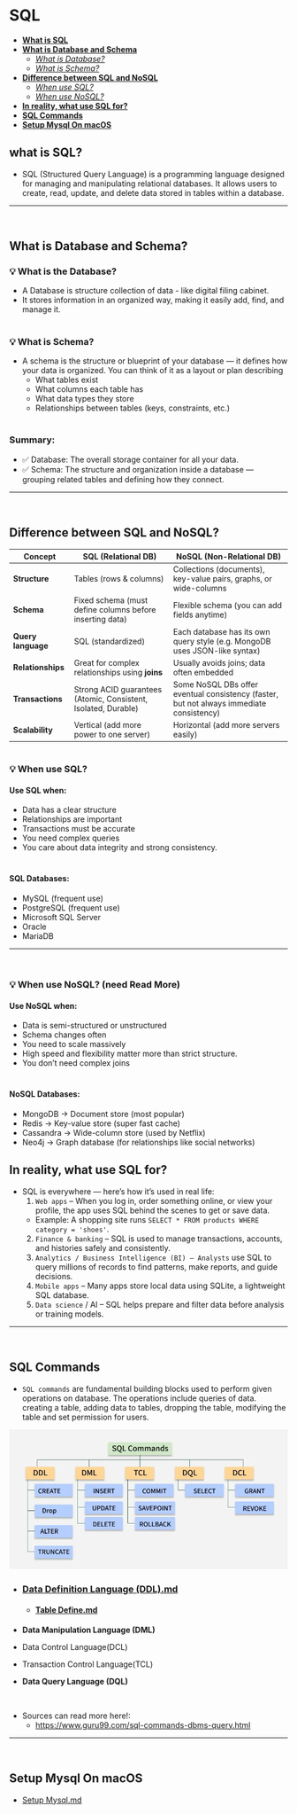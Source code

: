 # SQL
- [**What is SQL**](#what-is-sql)
- [**What is Database and Schema**](#what-is-database-and-schema)
  - [*What is Database?*](#-what-is-the-database)
  - [*What is Schema?*](#-what-is-schema)
- [**Difference between SQL and NoSQL**](#difference-between-sql-and-nosql)
  - [*When use SQL?*](#-when-use-sql)
  - [*When use NoSQL?*](#-when-use-nosql-need-read-more)
- [**In reality, what use SQL for?**](#in-reality-what-use-sql-for)
- [**SQL Commands**](#sql-commands)
- [**Setup Mysql On macOS**](#setup-mysql-on-macos)


## what is SQL?
- SQL (Structured Query Language) is a programming language designed for managing and manipulating relational databases. It allows users to create, read, update, and delete data stored in tables within a database.

--------------------
<br/>

## What is Database and Schema?
### 💡 What is the Database?
- A Database is structure collection of data - like digital filing cabinet.
- It stores information in an organized way, making it easily add, find, and manage it.

#
### 💡 What is Schema?
- A schema is the structure or blueprint of your database — it defines how your data is organized.
  You can think of it as a layout or plan describing
  - What tables exist
  - What columns each table has
  - What data types they store
  - Relationships between tables (keys, constraints, etc.)

#
### Summary:
- ✅ Database: The overall storage container for all your data.
- ✅ Schema: The structure and organization inside a database — grouping related tables and defining how they connect.

--------------------
<br/>

## Difference between SQL and NoSQL?
| Concept            | **SQL (Relational DB)**                                        | **NoSQL (Non-Relational DB)**                                                            |
|--------------------|----------------------------------------------------------------|------------------------------------------------------------------------------------------|
| **Structure**      | Tables (rows & columns)                                        | Collections (documents), key-value pairs, graphs, or wide-columns                        |
| **Schema**         | Fixed schema (must define columns before inserting data)       | Flexible schema (you can add fields anytime)                                             |
| **Query language** | SQL (standardized)                                             | Each database has its own query style (e.g. MongoDB uses JSON-like syntax)               |
| **Relationships**  | Great for complex relationships using **joins**                | Usually avoids joins; data often embedded                                                |
| **Transactions**   | Strong ACID guarantees (Atomic, Consistent, Isolated, Durable) | Some NoSQL DBs offer eventual consistency (faster, but not always immediate consistency) |
| **Scalability**    | Vertical (add more power to one server)                        | Horizontal (add more servers easily)                                                     |

#
### 💡 When use SQL?
#### Use SQL when:
- Data has a clear structure
- Relationships are important
- Transactions must be accurate
- You need complex queries
- You care about data integrity and strong consistency.

#
#### SQL Databases:
- MySQL (frequent use)
- PostgreSQL (frequent use)
- Microsoft SQL Server
- Oracle
- MariaDB


------------------------
<br/>

### 💡 When use NoSQL? (need Read More)
#### Use NoSQL when:
- Data is semi-structured or unstructured
- Schema changes often
- You need to scale massively
- High speed and flexibility matter more than strict structure.
- You don’t need complex joins

#
#### NoSQL Databases:
- MongoDB → Document store (most popular)
- Redis → Key-value store (super fast cache)
- Cassandra → Wide-column store (used by Netflix)
- Neo4j → Graph database (for relationships like social networks)



## In reality, what use SQL for?
- SQL is everywhere — here’s how it’s used in real life:
  1. `Web apps` – When you log in, order something online, or view your profile, the app uses SQL behind the scenes to get or save data.
    - Example: A shopping site runs `SELECT * FROM products WHERE category = 'shoes'`.
  2. `Finance & banking` – SQL is used to manage transactions, accounts, and histories safely and consistently.
  3. `Analytics / Business Intelligence (BI) – Analysts` use SQL to query millions of records to find patterns, make reports, and guide decisions.
  4. `Mobile apps` – Many apps store local data using SQLite, a lightweight SQL database.
  5. `Data science` / AI – SQL helps prepare and filter data before analysis or training models.


----------------
<br/>


## SQL Commands
- `SQL commands` are fundamental building blocks used to perform given operations on database. The operations include queries of data. creating a table, adding data to tables, dropping the table, modifying the table and set permission for users.

![SQL Commands.png](resources/SQL%20Commands.png)

- ### **[Data Definition Language (DDL).md](lesson/Data%20Definition%20Language%20%28DDL%29.md)**
  -  #### [Table Define.md](lesson/Table%20Define.md)
  
- **Data Manipulation Language (DML)**
- Data Control Language(DCL)
- Transaction Control Language(TCL)
- **Data Query Language (DQL)**

<br/>

- Sources can read more here!:  
  - https://www.guru99.com/sql-commands-dbms-query.html

----------------
<br/>

## Setup Mysql On macOS
- [Setup Mysql.md](lesson/Setup%20Mysql.md)